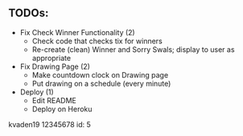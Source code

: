 ## TODOs:
- Fix Check Winner Functionality (2)
    - Check code that checks tix for winners
    - Re-create (clean) Winner and Sorry Swals; display to user as appropriate
- Fix Drawing Page (2)
    - Make countdown clock on Drawing page
    - Put drawing on a schedule (every minute)
- Deploy (1)
    - Edit README
    - Deploy on Heroku

kvaden19
12345678
id: 5
